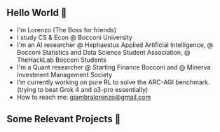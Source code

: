 ## Hello World 👋

- I'm Lorenzo (The Boss for friends)
- I study CS & Econ @ Bocconi University
- I'm an AI researcher @ Hephaestus Applied Artificial Intelligence, @ Bocconi Statistics and Data Science Student Association, @ TheHackLab Bocconi Students
- I'm a Quant researcher @ Starting Finance Bocconi and @ Minerva Investment Management Society
- I’m currently working on pure RL to solve the ARC-AGI benchmark. (trying to beat Grok 4 and o3-pro essentially)
- How to reach me: giambralorenzo@gmail.com


## Some Relevant Projects 📌 




